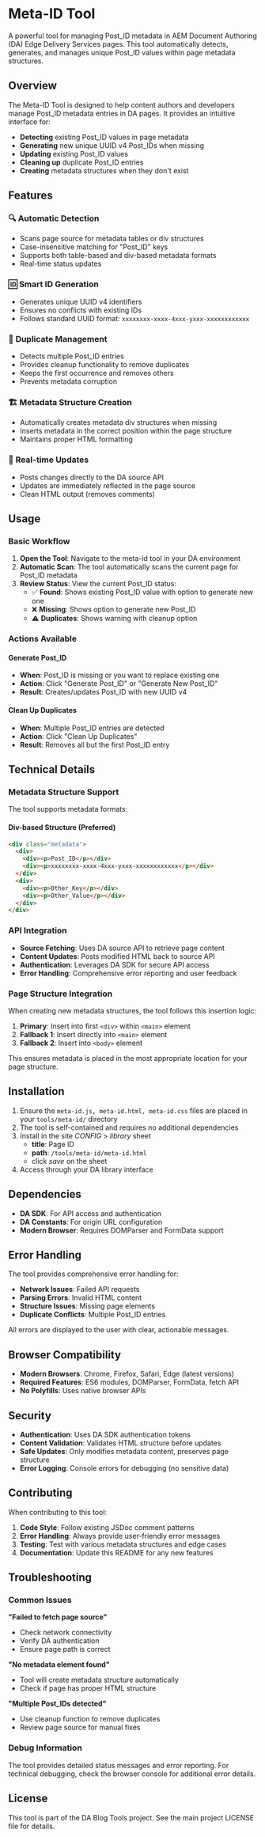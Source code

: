 # Meta-ID Tool

A powerful tool for managing Post_ID metadata in AEM Document Authoring (DA) Edge Delivery Services pages. This tool automatically detects, generates, and manages unique Post_ID values within page metadata structures.

## Overview

The Meta-ID Tool is designed to help content authors and developers manage Post_ID metadata entries in DA pages. It provides an intuitive interface for:

- **Detecting** existing Post_ID values in page metadata
- **Generating** new unique UUID v4 Post_IDs when missing
- **Updating** existing Post_ID values
- **Cleaning up** duplicate Post_ID entries
- **Creating** metadata structures when they don't exist

## Features

### 🔍 **Automatic Detection**
- Scans page source for metadata tables or div structures
- Case-insensitive matching for "Post_ID" keys
- Supports both table-based and div-based metadata formats
- Real-time status updates

### 🆔 **Smart ID Generation**
- Generates unique UUID v4 identifiers
- Ensures no conflicts with existing IDs
- Follows standard UUID format: `xxxxxxxx-xxxx-4xxx-yxxx-xxxxxxxxxxxx`

### 🧹 **Duplicate Management**
- Detects multiple Post_ID entries
- Provides cleanup functionality to remove duplicates
- Keeps the first occurrence and removes others
- Prevents metadata corruption

### 🏗️ **Metadata Structure Creation**
- Automatically creates metadata div structures when missing
- Inserts metadata in the correct position within the page structure
- Maintains proper HTML formatting

### 🔄 **Real-time Updates**
- Posts changes directly to the DA source API
- Updates are immediately reflected in the page source
- Clean HTML output (removes comments)

## Usage

### Basic Workflow

1. **Open the Tool**: Navigate to the meta-id tool in your DA environment
2. **Automatic Scan**: The tool automatically scans the current page for Post_ID metadata
3. **Review Status**: View the current Post_ID status:
   - ✅ **Found**: Shows existing Post_ID value with option to generate new one
   - ❌ **Missing**: Shows option to generate new Post_ID
   - ⚠️ **Duplicates**: Shows warning with cleanup option

### Actions Available

#### Generate Post_ID
- **When**: Post_ID is missing or you want to replace existing one
- **Action**: Click "Generate Post_ID" or "Generate New Post_ID"
- **Result**: Creates/updates Post_ID with new UUID v4

#### Clean Up Duplicates
- **When**: Multiple Post_ID entries are detected
- **Action**: Click "Clean Up Duplicates"
- **Result**: Removes all but the first Post_ID entry

## Technical Details

### Metadata Structure Support

The tool supports metadata formats:

#### Div-based Structure (Preferred)
```html
<div class="metadata">
  <div>
    <div><p>Post_ID</p></div>
    <div><p>xxxxxxxx-xxxx-4xxx-yxxx-xxxxxxxxxxxx</p></div>
  </div>
  <div>
    <div><p>Other_Key</p></div>
    <div><p>Other_Value</p></div>
  </div>
</div>
```

### API Integration

- **Source Fetching**: Uses DA source API to retrieve page content
- **Content Updates**: Posts modified HTML back to source API
- **Authentication**: Leverages DA SDK for secure API access
- **Error Handling**: Comprehensive error reporting and user feedback

### Page Structure Integration

When creating new metadata structures, the tool follows this insertion logic:

1. **Primary**: Insert into first `<div>` within `<main>` element
2. **Fallback 1**: Insert directly into `<main>` element
3. **Fallback 2**: Insert into `<body>` element

This ensures metadata is placed in the most appropriate location for your page structure.

## Installation

1. Ensure the `meta-id.js, meta-id.html, meta-id.css` files are placed in your `tools/meta-id/` directory
2. The tool is self-contained and requires no additional dependencies
3. Install in the site _CONFIG_ > _library_ sheet
    - **title**: Page ID
    - **path**: `/tools/meta-id/meta-id.html`
    - click _save_ on the sheet
3. Access through your DA library interface


## Dependencies

- **DA SDK**: For API access and authentication
- **DA Constants**: For origin URL configuration
- **Modern Browser**: Requires DOMParser and FormData support

## Error Handling

The tool provides comprehensive error handling for:

- **Network Issues**: Failed API requests
- **Parsing Errors**: Invalid HTML content
- **Structure Issues**: Missing page elements
- **Duplicate Conflicts**: Multiple Post_ID entries

All errors are displayed to the user with clear, actionable messages.

## Browser Compatibility

- **Modern Browsers**: Chrome, Firefox, Safari, Edge (latest versions)
- **Required Features**: ES6 modules, DOMParser, FormData, fetch API
- **No Polyfills**: Uses native browser APIs

## Security

- **Authentication**: Uses DA SDK authentication tokens
- **Content Validation**: Validates HTML structure before updates
- **Safe Updates**: Only modifies metadata content, preserves page structure
- **Error Logging**: Console errors for debugging (no sensitive data)

## Contributing

When contributing to this tool:

1. **Code Style**: Follow existing JSDoc comment patterns
2. **Error Handling**: Always provide user-friendly error messages
3. **Testing**: Test with various metadata structures and edge cases
4. **Documentation**: Update this README for any new features

## Troubleshooting

### Common Issues

**"Failed to fetch page source"**
- Check network connectivity
- Verify DA authentication
- Ensure page path is correct

**"No metadata element found"**
- Tool will create metadata structure automatically
- Check if page has proper HTML structure

**"Multiple Post_IDs detected"**
- Use cleanup function to remove duplicates
- Review page source for manual fixes

### Debug Information

The tool provides detailed status messages and error reporting. For technical debugging, check the browser console for additional error details.

## License

This tool is part of the DA Blog Tools project. See the main project LICENSE file for details. 